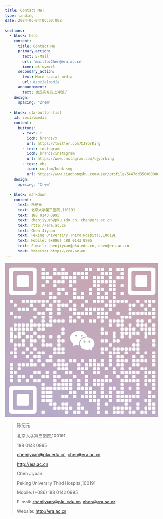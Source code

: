 ```yaml
---
title: Contact Me!
type: landing
date: 2024-06-04T06:00:00Z  

sections:
  - block: hero
    content:
      title: Contact Me
      primary_action:
        text: E-Mail
        url: 'mailto:Chen@era.ac.cn'
        icon: at-symbol
      secondary_action:
        text: More social media
        url: #socialmedia
      announcement:
        text: 也是实名网上冲浪了
    design:
      spacing: "2rem"
    
  - block: cta-button-list
    id: socialmedia
    content:
      buttons:
        - text: x
          icon: brands/x
          url: https://twitter.com/CJYorKing
        - text: instagram
          icon: brands/instagram
          url: https://www.instagram.com/cjyorking
        - text: xhs
          icon: custom/book.svg
          url: https://www.xiaohongshu.com/user/profile/5e47dd35000000000100875a
    design:
      spacing: "2rem"
    
  - block: markdown
    content:
      text: 陈纪元 
      text: 北京大学第三医院,100191
      text: 188 0143 0995
      text: chenjiyuan@pku.edu.cn, chen@era.ac.cn
      text: http://era.ac.cn
      text: Chen Jiyuan
      text: Peking University Third Hospital,100191 
      text: Mobile: (+086) 188 0143 0995
      text: E-mail: chenjiyuan@pku.edu.cn, chen@era.ac.cn
      text: Website: http://era.ac.cn
---
```

![Wechat](QRcode.jpg)


>陈纪元
>
>北京大学第三医院,100191
>
>188 0143 0995
>
>chenjiyuan@pku.edu.cn, chen@era.ac.cn
>
>http://era.ac.cn
>
>
>
>Chen Jiyuan
>
>Peking University Third Hospital,100191 
>
>Mobile: (+086) 188 0143 0995
>
>E-mail: chenjiyuan@pku.edu.cn, chen@era.ac.cn
>
>Website: http://era.ac.cn
